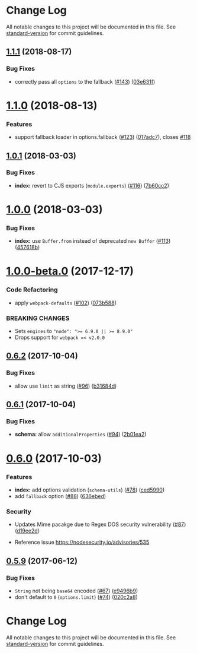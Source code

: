 # Change Log

All notable changes to this project will be documented in this file. See [standard-version](https://github.com/conventional-changelog/standard-version) for commit guidelines.

<a name="1.1.1"></a>
## [1.1.1](https://github.com/webpack-contrib/url-loader/compare/v1.1.0...v1.1.1) (2018-08-17)


### Bug Fixes

* correctly pass all `options` to the fallback ([#143](https://github.com/webpack-contrib/url-loader/issues/143)) ([03e631f](https://github.com/webpack-contrib/url-loader/commit/03e631f))


<a name="1.1.0"></a>
# [1.1.0](https://github.com/webpack-contrib/url-loader/compare/v1.0.1...v1.1.0) (2018-08-13)


### Features

* support fallback loader in options.fallback ([#123](https://github.com/webpack-contrib/url-loader/issues/123)) ([017adc7](https://github.com/webpack-contrib/url-loader/commit/017adc7)), closes [#118](https://github.com/webpack-contrib/url-loader/issues/118)



<a name="1.0.1"></a>
## [1.0.1](https://github.com/webpack-contrib/url-loader/compare/v1.0.0...v1.0.1) (2018-03-03)


### Bug Fixes

* **index:** revert to CJS exports (`module.exports`) ([#116](https://github.com/webpack-contrib/url-loader/issues/116)) ([7b60cc2](https://github.com/webpack-contrib/url-loader/commit/7b60cc2))



<a name="1.0.0"></a>
# [1.0.0](https://github.com/webpack-contrib/url-loader/compare/v1.0.0-beta.0...v1.0.0) (2018-03-03)


### Bug Fixes

* **index:** use `Buffer.from` instead of deprecated `new Buffer` ([#113](https://github.com/webpack-contrib/url-loader/issues/113)) ([457618b](https://github.com/webpack-contrib/url-loader/commit/457618b))



<a name="1.0.0-beta.0"></a>
# [1.0.0-beta.0](https://github.com/webpack-contrib/url-loader/compare/v0.6.2...v1.0.0-beta.0) (2017-12-17)


### Code Refactoring

* apply `webpack-defaults` ([#102](https://github.com/webpack-contrib/url-loader/issues/102)) ([073b588](https://github.com/webpack-contrib/url-loader/commit/073b588))


### BREAKING CHANGES

* Sets `engines` to `"node": ">= 6.9.0 || >= 8.9.0"`
* Drops support for `webpack =< v2.0.0`



<a name="0.6.2"></a>
## [0.6.2](https://github.com/webpack-contrib/url-loader/compare/v0.6.1...v0.6.2) (2017-10-04)


### Bug Fixes

* allow use `limit` as string ([#96](https://github.com/webpack-contrib/url-loader/issues/96)) ([b31684d](https://github.com/webpack-contrib/url-loader/commit/b31684d))



<a name="0.6.1"></a>
## [0.6.1](https://github.com/webpack-contrib/url-loader/compare/v0.6.0...v0.6.1) (2017-10-04)


### Bug Fixes

* **schema:** allow `additionalProperties` ([#94](https://github.com/webpack-contrib/url-loader/issues/94)) ([2b01ea2](https://github.com/webpack-contrib/url-loader/commit/2b01ea2))



<a name="0.6.0"></a>
# [0.6.0](https://github.com/webpack-contrib/url-loader/compare/v0.5.9...v0.6.0) (2017-10-03)


### Features

* **index:** add options validation (`schema-utils`) ([#78](https://github.com/webpack-contrib/url-loader/issues/78)) ([ced5990](https://github.com/webpack-contrib/url-loader/commit/ced5990))
* add `fallback` option ([#88](https://github.com/webpack-contrib/url-loader/issues/88)) ([636ebed](https://github.com/webpack-contrib/url-loader/commit/636ebed))

### Security

* Updates Mime pacakge due to Regex DOS security vulnerability ([#87](https://github.com/webpack-contrib/url-loader/issues/87)) ([d19ee2d](https://github.com/webpack-contrib/url-loader/commit/d19ee2d))

 - Reference issue https://nodesecurity.io/advisories/535


<a name="0.5.9"></a>
## [0.5.9](https://github.com/webpack/url-loader/compare/v0.5.8...v0.5.9) (2017-06-12)


### Bug Fixes

* `String` not being `base64` encoded ([#67](https://github.com/webpack/url-loader/issues/67)) ([e9496b9](https://github.com/webpack/url-loader/commit/e9496b9))
* don't default to `0` (`options.limit`) ([#74](https://github.com/webpack/url-loader/issues/74)) ([020c2a8](https://github.com/webpack/url-loader/commit/020c2a8))



# Change Log

All notable changes to this project will be documented in this file. See [standard-version](https://github.com/conventional-changelog/standard-version) for commit guidelines.
